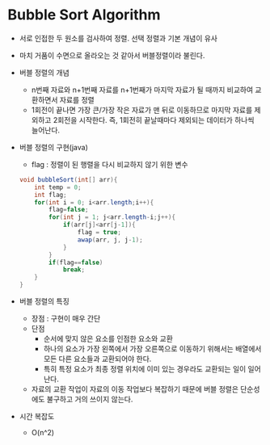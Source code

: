 # Bubble Sort Algorithm

- 서로 인접한 두 원소를 검사하여 정렬. 선택 정렬과 기본 개념이 유사

- 마치 거품이 수면으로 올라오는 것 같아서 버블정렬이라 불린다.

- 버블 정렬의 개념

  - n번째 자료와 n+1번째 자료를 n+1번째가 마지막 자료가 될 때까지 비교하여 교환하면서 자료를 정렬
  - 1회전이 끝나면 가장 큰/가장 작은 자료가 맨 뒤로 이동하므로 마지막 자료를 제외하고 2회전을 시작한다. 즉, 1회전히 끝날때마다 제외되는 데이터가 하나씩 늘어난다.

- 버블 정렬의 구현(java)

  - flag : 정렬이 된 행렬을 다시 비교하지 않기 위한 변수

  ```java
  void bubbleSort(int[] arr){
      int temp = 0;
      int flag;
      for(int i = 0; i<arr.length;i++){
          flag=false;
          for(int j = 1; j<arr.length-i;j++){
              if(arr[j]<arr[j-1]){
                  flag = true;
                  awap(arr, j, j-1);
              }
          }
          if(flag==false)
              break;
      }
  }
  ```

- 버블 정렬의 특징

  - 장점 : 구현이 매우 간단
  - 단점 
    - 순서에 맞지 않은 요소를 인점한 요소와 교환
    - 하나의 요소가 가장 왼쪽에서 가장 오른쪽으로 이동하기 위해서는 배열에서 모든 다른 요소들과 교환되어야 한다.
    - 특히 특정 요소가 최종 정렬 위치에 이미 있는 경우라도 교환되는 일이 일어난다.
  - 자료의 교환 작업이 자료의 이동 작업보다 복잡하기 때문에 버블 정렬은 단순성에도 불구하고 거의 쓰이지 않는다.

- 시간 복잡도

  - O(n^2)